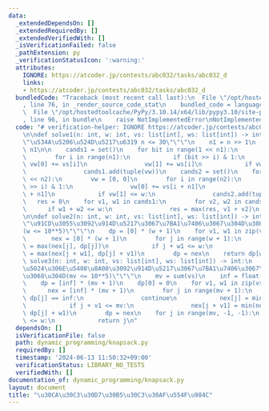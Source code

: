 ```yaml
---
data:
  _extendedDependsOn: []
  _extendedRequiredBy: []
  _extendedVerifiedWith: []
  _isVerificationFailed: false
  _pathExtension: py
  _verificationStatusIcon: ':warning:'
  attributes:
    IGNORE: https://atcoder.jp/contests/abc032/tasks/abc032_d
    links:
    - https://atcoder.jp/contests/abc032/tasks/abc032_d
  bundledCode: "Traceback (most recent call last):\n  File \"/opt/hostedtoolcache/PyPy/3.10.14/x64/lib/pypy3.10/site-packages/onlinejudge_verify/documentation/build.py\"\
    , line 76, in _render_source_code_stat\n    bundled_code = language.bundle(\n\
    \  File \"/opt/hostedtoolcache/PyPy/3.10.14/x64/lib/pypy3.10/site-packages/onlinejudge_verify/languages/python.py\"\
    , line 96, in bundle\n    raise NotImplementedError\nNotImplementedError\n"
  code: "# verification-helper: IGNORE https://atcoder.jp/contests/abc032/tasks/abc032_d\n\
    \n\ndef solve1(n: int, w: int, vs: list[int], ws: list[int]) -> int:\n    \"\"\
    \"\u534A\u5206\u524D\u5217\u6319 n <= 30\"\"\"\n    n1 = n >> 1\n    n2 = n -\
    \ n1\n\n    cands1 = set()\n    for bit in range(1 << n1):\n        vw = [0, 0]\n\
    \        for i in range(n1):\n            if (bit >> i) & 1:\n               \
    \ vw[0] += vs[i]\n                vw[1] += ws[i]\n            if vw[1] <= w:\n\
    \                cands1.add(tuple(vw))\n    cands2 = set()\n    for bit in range(1\
    \ << n2):\n        vw = [0, 0]\n        for i in range(n2):\n            if (bit\
    \ >> i) & 1:\n                vw[0] += vs[i + n1]\n                vw[1] += ws[i\
    \ + n1]\n            if vw[1] <= w:\n                cands2.add(tuple(vw))\n \
    \   res = 0\n    for v1, w1 in cands1:\n        for v2, w2 in cands2:\n      \
    \      if w1 + w2 <= w:\n                res = max(res, v1 + v2)\n    return res\n\
    \n\ndef solve2(n: int, w: int, vs: list[int], ws: list[int]) -> int:\n    \"\"\
    \"\u91CD\u3055\u3092\u914D\u5217\u3067\u7BA1\u7406\u3067\u304D\u308B\u3068\u304D\
    (w <= 10**5)\"\"\"\n    dp = [0] * (w + 1)\n    for v1, w1 in zip(vs, ws):\n \
    \       nex = [0] * (w + 1)\n        for j in range(w + 1):\n            nex[j]\
    \ = max(nex[j], dp[j])\n            if j + w1 <= w:\n                nex[j + w1]\
    \ = max(nex[j + w1], dp[j] + v1)\n        dp = nex\n    return dp[w]\n\n\ndef\
    \ solve3(n: int, w: int, vs: list[int], ws: list[int]) -> int:\n    \"\"\"\u4FA1\
    \u5024\u306E\u5408\u8A08\u3092\u914D\u5217\u3067\u7BA1\u7406\u3067\u304D\u308B\
    \u3068\u304D(mv <= 10**5)\"\"\"\n    mv = sum(vs)\n    inf = float(\"inf\")\n\
    \    dp = [inf] * (mv + 1)\n    dp[0] = 0\n    for v1, w1 in zip(vs, ws):\n  \
    \      nex = [inf] * (mv + 1)\n        for j in range(mv + 1):\n            if\
    \ dp[j] == inf:\n                continue\n            nex[j] = min(nex[j], dp[j])\n\
    \            if j + v1 <= mv:\n                nex[j + v1] = min(nex[j + v1],\
    \ dp[j] + w1)\n        dp = nex\n    for j in range(mv, -1, -1):\n        if dp[j]\
    \ <= w:\n            return j\n"
  dependsOn: []
  isVerificationFile: false
  path: dynamic_programming/knapsack.py
  requiredBy: []
  timestamp: '2024-06-13 11:50:32+09:00'
  verificationStatus: LIBRARY_NO_TESTS
  verifiedWith: []
documentation_of: dynamic_programming/knapsack.py
layout: document
title: "\u30CA\u30C3\u30D7\u30B5\u30C3\u30AF\u554F\u984C"
---
```


